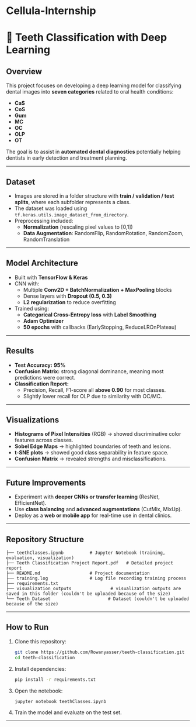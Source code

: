 # Cellula-Internship
# 🦷 Teeth Classification with Deep Learning

##  Overview
This project focuses on developing a deep learning model for classifying dental images into **seven categories** related to oral health conditions:  

- **CaS**
- **CoS** 
- **Gum** 
- **MC**
- **OC**
- **OLP** 
- **OT**

The goal is to assist in **automated dental diagnostics** potentially helping dentists in early detection and treatment planning.

---

##  Dataset
- Images are stored in a folder structure with **train / validation / test splits**, where each subfolder represents a class.  
- The dataset was loaded using `tf.keras.utils.image_dataset_from_directory`.  
- Preprocessing included:  
  - **Normalization** (rescaling pixel values to [0,1])  
  - **Data Augmentation**: RandomFlip, RandomRotation, RandomZoom, RandomTranslation  

---

##  Model Architecture
- Built with **TensorFlow & Keras**  
- CNN with:  
  - Multiple **Conv2D + BatchNormalization + MaxPooling** blocks  
  - Dense layers with **Dropout (0.5, 0.3)**  
  - **L2 regularization** to reduce overfitting  
- Trained using:  
  - **Categorical Cross-Entropy loss** with **Label Smoothing**  
  - **Adam Optimizer**  
  - **50 epochs** with callbacks (EarlyStopping, ReduceLROnPlateau)  

---

##  Results
- **Test Accuracy:** **95%**  
- **Confusion Matrix:** strong diagonal dominance, meaning most predictions were correct.  
- **Classification Report:**  
  - Precision, Recall, F1-score all **above 0.90** for most classes.  
  - Slightly lower recall for OLP due to similarity with OC/MC.  

---

##  Visualizations
- **Histograms of Pixel Intensities** (RGB) → showed discriminative color features across classes.  
- **Sobel Edge Maps** → highlighted boundaries of teeth and lesions.  
- **t-SNE plots** → showed good class separability in feature space.  
- **Confusion Matrix** → revealed strengths and misclassifications.  

---

## Future Improvements
- Experiment with **deeper CNNs or transfer learning** (ResNet, EfficientNet).  
- Use **class balancing** and **advanced augmentations** (CutMix, MixUp). 
- Deploy as a **web or mobile app** for real-time use in dental clinics.  

---

## Repository Structure
```
├── teethClasses.ipynb          # Jupyter Notebook (training, evaluation, visualization)
├── Teeth Classification Project Report.pdf   # Detailed project report
├── README.md                   # Project documentation
├── training.log                # Log file recording training process
├── requirements.txt
├── visualization_outputs               # visualization outputs are saved in this folder (couldn't be uploaded because of the size)     
└── Teeth_Dataset                      # Dataset (couldn't be uploaded because of the size)
```

---

## How to Run
1. Clone this repository:
   ```bash
   git clone https://github.com/Rowanyasser/teeth-classification.git
   cd teeth-classification
   ```
2. Install dependencies:
   ```bash
   pip install -r requirements.txt
   ```
3. Open the notebook:
   ```bash
   jupyter notebook teethClasses.ipynb
   ```
4. Train the model and evaluate on the test set.

---

